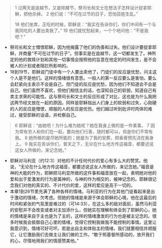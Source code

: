 > 1 过两天是逾越节，又是除酵节，祭司长和文士在想法子怎样设计捉拿耶稣，把他杀掉。 2 他们说：“不可在过节的日子，恐怕百姓生乱。”
>
> 18 他们坐席，正吃的时候，耶稣说：“我实在告诉你们，你们中间有一个与我同吃的人要出卖我了。” 19 他们就忧愁起来，一个个地问他：“不是我吧？”

- 祭司长和文士憎恨耶稣，因为他揭露了他们的伪善和过失。他们设计要捉拿耶稣，并商量“不可在过节的日子”。但事实是在逾越节，这一切都发生了。神所定的他的救赎计划和其他一切事情会按照他的旨意在他定的时间发生，是不会被人的计划或者阻拦所影响的。
- 18到19节，耶稣说门徒中有一个人要出卖他了，门徒们的反应是忧愁，问主这个人是不是他们。这样的情绪很有意思。一般人的第一反应要么是害怕，要么会赶紧向主表示不会是自己，但门徒的反应是忧愁，因为他们不知道会不会是自己。他们虽然不喜欢，但他们相信主的话，也深知自己的软弱，知道自己有卖主求荣的可能性。这与祭司长和文士的反应形成了对比，这也是为什么我把这两节经文放在一起的原因。同样是耶稣指出人们身上的软弱和过失，心刚硬的人的反应是憎恨，顺服的人的反应是忧伤。他们越过听到批评时肉体的难过，接受耶稣的话语，并检察自己。

>  6 耶稣说：“由她吧！为什么难为她呢？她在我身上做的是一件美事。 7 因为常有穷人和你们在一起，要向他们行善，随时都可以，但是你们不常有我。 8 她所做的是尽她所能的；她是为了我的安葬，把香膏预先浇在我身上。 9 我实在告诉你们，普天之下，无论在什么地方传这福音，都要述说这女人所做的，来记念她。”

- 耶稣对马利亚（约12:3）对他的不计任何代价的爱心有多么大的赞赏。他说，“无论在什么地方传这福音，都要述说这女人所做的，来记念她。”福音是神的大能的作为，耶稣把马利亚所做的这件事和福音放在一起，表明她对他的爱和出于爱激发的行为是属神的，与神的作为相交的，被神记念的。耶稣很记念我们对他的真实的、不计代价的爱，这样的爱应是高于一切的。
- 本章1到26节里充满了各种各样的情绪。马利亚的行为在其他门徒看起来是出于激动的情绪，欠考虑。但她的情绪是来源于体会耶稣的心境，他在这最后的时间和紧张的气氛里是难过的（可14:33），在这么多的敌对面前，虽然马利亚的安慰并不会改变或者对主加添什么，但她实在理解和体会到了耶稣的心，她的情绪是来自于主也是为了主的，这样的情绪激发的行为也是被主记念的。很多时候我会抵御自己心里的情绪，觉得它控制我做我不能控制的事情。这里让我意识到，情绪可好可坏。若是出自主和体贴主的情绪，我们就要相信并顺服它，让它激励我们去做主让我们做的工作。“敢于照基督所感动的，放开我们的心，尽情地用我们的情感赞美他。”